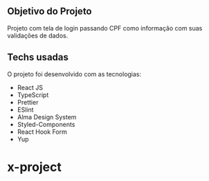 ## Objetivo do Projeto

Projeto com tela de login passando CPF como informação com suas validações de dados.

## Techs usadas

O projeto foi desenvolvido com as tecnologias:

- React JS
- TypeScript
- Prettier
- ESlint
- Alma Design System
- Styled-Components
- React Hook Form
- Yup
# x-project
